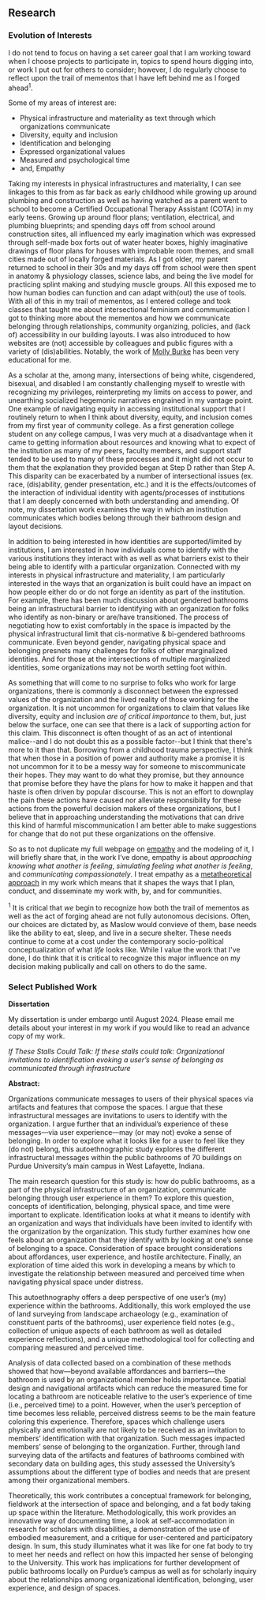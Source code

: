 ## Research
### Evolution of Interests
I do not tend to focus on having a set career goal that I am working toward when I choose projects to participate in, topics to spend hours digging into, or work I put out for others to consider; however, I do regularly choose to reflect upon the trail of mementos that I have left behind me as I forged ahead<sup>1</sup>.

Some of my areas of interest are:
- Physical infrastructure and materiality as text through which organizations communicate
- Diversity, equity and inclusion
- Identification and belonging
- Expressed organizational values
- Measured and psychological time
- and, Empathy

Taking my interests in physical infrastructures and materiality, I can see linkages to this from as far back as early childhood while growing up around plumbing and construction as well as having watched as a parent went to school to become a Certified Occupational Therapy Assistant (COTA) in my early teens. Growing up around floor plans; ventilation, electrical, and plumbing blueprints; and spending days off from school around construction sites, all influenced my early imagination which was expressed through self-made box forts out of water heater boxes, highly imaginative drawings of floor plans for houses with improbable room themes, and small cities made out of locally forged materials. As I got older, my parent returned to school in their 30s and my days off from school were then spent in anatomy & physiology classes, science labs, and being the live model for practicing splint making and studying muscle groups. All this exposed me to how human bodies can function and can adapt with(out) the use of tools. With all of this in my trail of mementos, as I entered college and took classes that taught me about intersectional feminism and communication I got to thinking more about the mementos and how we communicate belonging through relationships, community organizing, policies, and (lack of) accessibility in our building layouts. I was also introduced to how websites are (not) accessible by colleagues and public figures with a variety of (dis)abilities. Notably, the work of [Molly Burke](https://www.youtube.com/watch?v=BKztFpVJ-XE) has been very educational for me.

As a scholar at the, among many, intersections of being white, cisgendered, bisexual, and disabled I am constantly challenging myself to wrestle with recognizing my privileges, reinterpreting my limits on access to power, and unearthing socialized hegemonic narratives engrained in my vantage point. One example of navigating equity in accessing institutional support that I routinely return to when I think about diversity, equity, and inclusion comes from my first year of community college. As a first generation college student on any college campus, I was very much at a disadvantage when it came to getting information about resources and knowing what to expect of the institution as many of my peers, faculty members, and support staff tended to be used to many of these processes and it might did not occur to them that the explanation they provided began at Step D rather than Step A. This disparity can be exacerbated by a number of intersectional issues (ex. race, (dis)ability, gender presentation, etc.) and it is the effects/outcomes of the interaction of individual identity with agents/processes of institutions that I am deeply concerned with both understanding and amending. Of note, my dissertation work examines the way in which an institution communicates which bodies belong through their bathroom design and layout decisions. 

In addition to being interested in how identities are supported/limited by institutions, I am interested in how individuals come to identify with the various institutions they interact with as well as what barriers exist to their being able to identify with a particular organization. Connected with my interests in physical infrastructure and materiality, I am particularly interested in the ways that an organization is built could have an impact on how people either do or do not forge an identity as part of the institution. For example, there has been much discussion about gendered bathrooms being an infrastructural barrier to identifying with an organization for folks who identify as non-binary or are/have transitioned. The process of negotiating how to exist comfortably in the space is impacted by the physical infrastructural limit that cis-normative & bi-gendered bathrooms communicate. Even beyond gender, navigating physical space and belonging presnets many challenges for folks of other marginalized identities. And for those at the intersections of multiple marginalized identities, some organizations may not be  worth setting foot within.

As something that will come to no surprise to folks who work for large organizations, there is commonly a disconnect between the expressed values of the organization and the lived reality of those working for the organization. It is not uncommon for organizations to claim that values like diversity, equity and inclusion _are of critical importance_ to them, but, just below the surface, one can see that there is a lack of supporting action for this claim. This disconnect is often thought of as an act of intentional malice--and I do not doubt this as a possible factor--but I think that there's more to it than that. Borrowing from a childhood trauma perspective, I think that when those in a position of power and authority make a promise it is not uncommon for it to be a messy way for someone to miscommunicate their hopes. They may want to do what they promise, but they announce that promise before they have the plans for how to make it happen and that haste is often driven by popular discourse. This is not an effort to downplay the pain these actions have caused nor alleviate responsibility for these actions from the powerful decision makers of these organizations, but I believe that in approaching understanding the motivations that can drive this kind of harmful miscommunication I am better able to make suggestions for change that do not put these organizations on the offensive.  

So as to not duplicate my full webpage on [empathy](/empathy) and the modeling of it, I will briefly share that, in the work I’ve done, empathy is about _approaching knowing what another is feeling_, _simulating feeling what another is feeling_, and _communicating compassionately_. I treat empathy as a [metatheoretical approach](methodologies) in my work which means that it shapes the ways that I plan, conduct, and disseminate my work with, by, and for communities. 

<sup>1</sup> It is critical that _we_ begin to recognize how both the trail of mementos as well as the act of forging ahead are not fully autonomous decisions. Often, our choices are dictated by, as Maslow would convieve of them, base needs like the ability to eat, sleep, and live in a secure shelter. These needs continue to come at a cost under the contemporary socio-political conceptualization of what _life_ looks like. While I value the work that I've done, I do think that it is critical to recognize this major influence on my decision making publically and call on others to do the same. 

### Select Published Work
__Dissertation__

My dissertation is under embargo until August 2024. Please email me details about your interest in my work if you would like to read an advance copy of my work.

_If These Stalls Could Talk: If these stalls could talk: Organizational invitations to identification evoking a user’s sense of belonging as communicated through infrastructure_

__Abstract:__ 

Organizations communicate messages to users of their physical spaces via artifacts and features that compose the spaces. I argue that these infrastructural messages are invitations to users to identify with the organization. I argue further that an individual’s experience of these messages—via user experience—may (or may not) evoke a sense of belonging. In order to explore what it looks like for a user to feel like they (do not) belong, this autoethnographic study explores the different infrastructural messages within the public bathrooms of 70 buildings on Purdue University’s main campus in West Lafayette, Indiana. 

The main research question for this study is: how do public bathrooms, as a part of the physical infrastructure of an organization, communicate belonging through user experience in them? To explore this question, concepts of identification, belonging, physical space, and time were important to explicate. Identification looks at what it means to identify with an organization and ways that individuals have been invited to identify with the organization by the organization. This study further examines how one feels about an organization that they identify with by looking at one’s sense of belonging to a space. Consideration of space brought considerations about affordances, user experience, and hostile architecture. Finally, an exploration of time aided this work in developing a means by which to investigate the relationship between measured and perceived time when navigating physical space under distress. 

This autoethnography offers a deep perspective of one user’s (my) experience within the bathrooms. Additionally, this work employed the use of land surveying from landscape archaeology (e.g., examination of constituent parts of the bathrooms), user experience field notes (e.g., collection of unique aspects of each bathroom as well as detailed experience reflections), and a unique methodological tool for collecting and comparing measured and perceived time.  

Analysis of data collected based on a combination of these methods showed that how—beyond available affordances and barriers—the bathroom is used by an organizational member holds importance. Spatial design and navigational artifacts which can reduce the measured time for locating a bathroom are noticeable relative to the user’s experience of time (i.e., perceived time) to a point. However, when the user’s perception of time becomes less reliable, perceived distress seems to be the main feature coloring this experience. Therefore, spaces which challenge users physically and emotionally are not likely to be received as an invitation to members’ identification with that organization. Such messages impacted members’ sense of belonging to the organization. Further, through land surveying data of the artifacts and features of bathrooms combined with secondary data on building ages, this study assessed the University’s assumptions about the different type of bodies and needs that are present among their organizational members.

Theoretically, this work contributes a conceptual framework for belonging, fieldwork at the intersection of space and belonging, and a fat body taking up space within the literature. Methodologically, this work provides an innovative way of documenting time, a look at self-accommodation in research for scholars with disabilities, a demonstration of the use of embodied measurement, and a critique for user-centered and participatory design. In sum, this study illuminates what it was like for one fat body to try to meet her needs and reflect on how this impacted her sense of belonging to the University. This work has implications for further development of public bathrooms locally on Purdue’s campus as well as for scholarly inquiry about the relationships among organizational identification, belonging, user experience, and design of spaces. 
